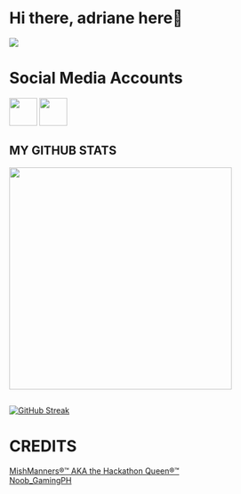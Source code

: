 # Hi there, adriane here👋

<img src="[[https://i.pinimg.com/originals/eb/3b/4f/eb3b4f04d70bfb9dbc735f8b81676ae2.gif](https://media.tenor.com/fTWBE8hZFWsAAAAe/chae-won-chaewon.png)](https://media.tenor.com/fTWBE8hZFWsAAAAe/chae-won-chaewon.png)">

# Social Media Accounts
<a href="https://www.facebook.com/share/1ZdFht6GyD/" target="blank" ><img src="https://i.pinimg.com/736x/38/17/63/38176372008af40fec8a46aeae0328d4.jpg?raw=true" height="50" widht="50"></a>
<a href="www.tiktok.com/@fkredxix3" target="blank" ><img src="https://i.pinimg.com/1200x/91/91/e2/9191e234f0af08ba327eef749cd97532.jpg?raw=true" height="50" widht="50"></a>

## MY GITHUB STATS
<img src="https://github-readme-stats.vercel.app/api?username=lazoadriane5-maker&show_icons=true&theme=ADD_THEME_HERE" width="400">

##
[![GitHub Streak](https://github-readme-streak-stats.herokuapp.com?user=lazoadriane5-maker=radical)](https://git.io/streak-stats)

# CREDITS
<a href="https://github.com/mishmanners"> MishManners®™ AKA the Hackathon Queen®™</a> <br>
<a href="https://github.com/noobgamingph"> Noob_GamingPH </a>  <br>
